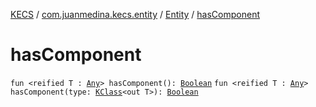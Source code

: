 [KECS](../../index.md) / [com.juanmedina.kecs.entity](../index.md) / [Entity](index.md) / [hasComponent](./has-component.md)

# hasComponent

`fun <reified T : `[`Any`](https://kotlinlang.org/api/latest/jvm/stdlib/kotlin/-any/index.html)`> hasComponent(): `[`Boolean`](https://kotlinlang.org/api/latest/jvm/stdlib/kotlin/-boolean/index.html)
`fun <reified T : `[`Any`](https://kotlinlang.org/api/latest/jvm/stdlib/kotlin/-any/index.html)`> hasComponent(type: `[`KClass`](https://kotlinlang.org/api/latest/jvm/stdlib/kotlin.reflect/-k-class/index.html)`<out T>): `[`Boolean`](https://kotlinlang.org/api/latest/jvm/stdlib/kotlin/-boolean/index.html)